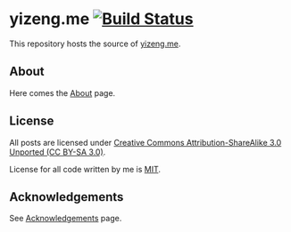 # yizeng.me [![Build Status](https://travis-ci.org/yizeng/yizeng.me.png?branch=gh-pages)](https://travis-ci.org/yizeng/yizeng.me)

This repository hosts the source of [yizeng.me](http://yizeng.me).

## About

Here comes the [About](http://yizeng.me/about) page.

## License
All posts are licensed under [Creative Commons Attribution-ShareAlike 3.0 Unported (CC BY-SA 3.0)](http://creativecommons.org/licenses/by-sa/3.0/deed.en_GB).

License for all code written by me is [MIT](https://raw.github.com/yizeng/yizeng.me/develop/LICENSE).

## Acknowledgements
See [Acknowledgements](http://yizeng.me/about/acknowledgements/) page.
